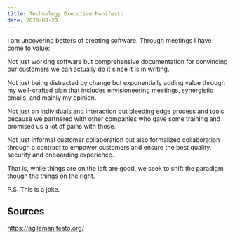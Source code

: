 ```yaml
---
title: Technology Executive Manifesto
date: 2020-08-20
---
```


I am uncovering betters of creating software.
Through meetings I have come to value:

Not just working software but comprehensive documentation for convincing our customers we can actually do it since it is in writing.

Not just being distracted by change but exponentially adding value through my well-crafted plan that includes envisioneering meetings, synergistic emails, and mainly my opinion. 

Not just on individuals and interaction but bleeding edge process and tools because we partnered with other companies who gave some training and promised us a lot of gains with those.

Not just informal customer collaboration but also formalized collaboration through a contract to empower customers and ensure the best quality, security and onboarding experience.

That is, while things are on the left are good, we seek to shift the paradigm though the things on the right.

P.S. This is a joke.

## Sources

https://agilemanifesto.org/